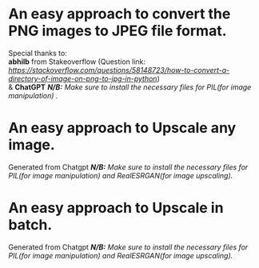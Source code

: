 # An easy approach to convert the PNG images to JPEG file format.
Special thanks to:  
**abhilb** from Stakeoverflow (Question link: *https://stackoverflow.com/questions/58148723/how-to-convert-a-directory-of-image-on-png-to-jpg-in-python*)  
& **ChatGPT**
***N/B:** Make sure to install the necessary files for PIL(for image manipulation) .*


# An easy approach to Upscale any image.
Generated from Chatgpt
***N/B:** Make sure to install the necessary files for PIL(for image manipulation) and RealESRGAN(for image upscaling).*

# An easy approach to Upscale in batch.
Generated from Chatgpt
***N/B:** Make sure to install the necessary files for PIL(for image manipulation) and RealESRGAN(for image upscaling).*

